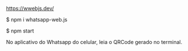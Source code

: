 https://wwebjs.dev/

$ npm i whatsapp-web.js

$ npm start

No aplicativo do Whatsapp do celular, leia o QRCode gerado no terminal.
